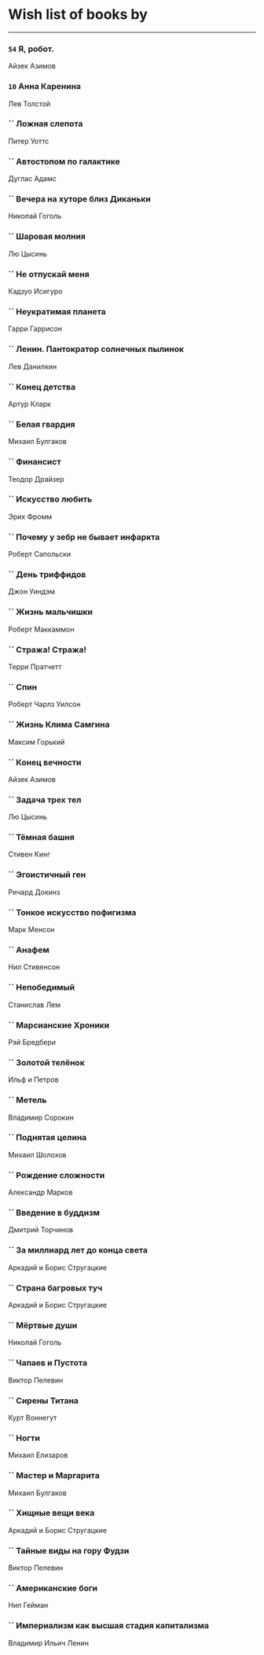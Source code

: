 # Wish list of books by [](https://plus.google.com/u/0/105803270930838059244/)
---

### `54` Я, робот.
Айзек Азимов

### `10` Анна Каренина
Лев Толстой

### `` Ложная слепота
Питер Уоттс

### `` Автостопом по галактике
Дуглас Адамс

### `` Вечера на хуторе близ Диканьки
Николай Гоголь

### `` Шаровая молния
Лю Цысинь

### `` Не отпускай меня
Кадзуо Исигуро

### `` Неукратимая планета
Гарри Гаррисон

### `` Ленин. Пантократор солнечных пылинок
Лев Данилкин

### `` Конец детства
Артур Кларк

### `` Белая гвардия
Михаил Булгаков

### `` Финансист
Теодор Драйзер

### `` Искусство любить
Эрих Фромм

### `` Почему у зебр не бывает инфаркта
Роберт Сапольски

### `` День триффидов
Джон Уиндэм

### `` Жизнь мальчишки
Роберт Маккаммон

### `` Стража! Стража!
Терри Пратчетт

### `` Спин
Роберт Чарлз Уилсон

### `` Жизнь Клима Самгина
Максим Горький

### `` Конец вечности
Айзек Азимов

### `` Задача трех тел
Лю Цысинь

### `` Тёмная башня
Стивен Кинг

### `` Эгоистичный ген
Ричард Докинз

### `` Тонкое искусство пофигизма
Марк Менсон

### `` Анафем
Нил Стивенсон

### `` Непобедимый
Станислав Лем

### `` Марсианские Хроники
Рэй Бредбери

### `` Золотой телёнок
Ильф и Петров

### `` Метель
Владимир Сорокин

### `` Поднятая целина
Михаил Шолохов

### `` Рождение сложности
Александр Марков

### `` Введение в буддизм
Дмитрий Торчинов

### `` За миллиард лет до конца света
Аркадий и Борис Стругацкие

### `` Страна багровых туч
Аркадий и Борис Стругацкие

### `` Мёртвые души
Николай Гоголь

### `` Чапаев и Пустота
Виктор Пелевин

### `` Сирены Титана
Курт Воннегут

### `` Ногти
Михаил Елизаров

### `` Мастер и Маргарита
Михаил Булгаков

### `` Хищные вещи века
Аркадий и Борис Стругацкие

### `` Тайные виды на гору Фудзи
Виктор Пелевин

### `` Американские боги
Нил Гейман

### `` Империализм как высшая стадия капитализма
Владимир Ильич Ленин

